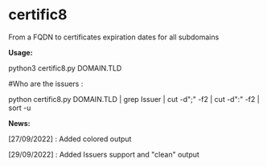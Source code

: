 # certific8
From a FQDN to certificates expiration dates for all subdomains

__Usage:__

python3 certific8.py DOMAIN.TLD

#Who are the issuers :

python certific8.py DOMAIN.TLD | grep Issuer | cut -d";" -f2 | cut -d":" -f2 | sort -u

__News:__

[27/09/2022] : Added colored output

[29/09/2022] : Added Issuers support and "clean" output
